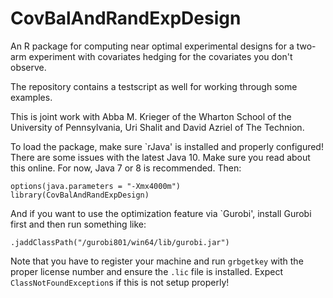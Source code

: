 # CovBalAndRandExpDesign

An R package for computing near optimal experimental designs for a two-arm experiment with covariates hedging for the covariates you don't observe.

The repository contains a testscript as well for working through some examples.

This is joint work with Abba M. Krieger of the Wharton School of the University of Pennsylvania, Uri Shalit and David Azriel of The Technion.

To load the package, make sure `rJava' is installed and properly configured! There are some issues with the latest Java 10. Make sure you read about this online. For now, Java 7 or 8 is recommended. Then:

	options(java.parameters = "-Xmx4000m")
	library(CovBalAndRandExpDesign)
	
And if you want to use the optimization feature via `Gurobi', install Gurobi first and then run something like:

	.jaddClassPath("/gurobi801/win64/lib/gurobi.jar")
		
Note that you have to register your machine and run `grbgetkey` with the proper license number and ensure the `.lic` file is installed. Expect `ClassNotFoundException`s if this is not setup properly!
